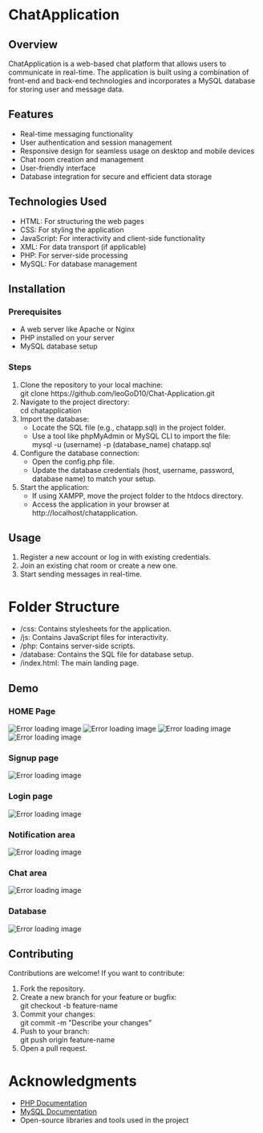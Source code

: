 <h1>ChatApplication</h1>

<h2>Overview</h2>

<p>ChatApplication is a web-based chat platform that allows users to communicate in real-time. The application is built using a combination of front-end and back-end technologies and incorporates a MySQL database for storing user and message data.</p>

<h2>Features</h2>

<ul>
  <li>Real-time messaging functionality</li>
  <li>User authentication and session management</li>
  <li>Responsive design for seamless usage on desktop and mobile devices</li>
  <li>Chat room creation and management</li>
  <li>User-friendly interface</li>
  <li>Database integration for secure and efficient data storage</li>
</ul>

<h2>Technologies Used</h2>

<ul>
  <li>HTML: For structuring the web pages</li>
  <li>CSS: For styling the application</li>
  <li>JavaScript: For interactivity and client-side functionality</li>
  <li>XML: For data transport (if applicable)</li>
  <li>PHP: For server-side processing</li>
  <li>MySQL: For database management</li>
</ul>

<h2>Installation</h2>

<h3>Prerequisites</h3>

<ul>
  <li>A web server like Apache or Nginx</li>
  <li>PHP installed on your server</li>
  <li>MySQL database setup</li>
</ul>

<h3>Steps</h3>

<ol type = "1">
  <li>Clone the repository to your local machine:<br> git clone https://github.com/leoGoD10/Chat-Application.git</li>
   <li>Navigate to the project directory:<br> cd chatapplication</li>
   <li>Import the database:<br> 
     <ul>
       <li>Locate the SQL file (e.g., chatapp.sql) in the project folder.</li>
       <li>Use a tool like phpMyAdmin or MySQL CLI to import the file:<br> mysql -u (username) -p (database_name)  chatapp.sql</li>
     </ul>
   </li>
   <li>Configure the database connection:<br> 
   <ul>
     <li>Open the config.php file.</li>
     <li>Update the database credentials (host, username, password, database name) to match your setup.</li>
   </ul>
   </li>
   <li>Start the application:<br> 
     <ul>
       <li>If using XAMPP, move the project folder to the htdocs directory.</li>
        <li>Access the application in your browser at http://localhost/chatapplication.</li>
     </ul>
   </li>
</ol>

<h2>Usage</h2>

<ol type = "1">
  <li>Register a new account or log in with existing credentials.</li>
  <li>Join an existing chat room or create a new one.</li>
  <li>Start sending messages in real-time.</li>
</ol>

<h1>Folder Structure</h1>

<ul>
  <li>/css: Contains stylesheets for the application.</li>
  <li>/js: Contains JavaScript files for interactivity.</li>
  <li>/php: Contains server-side scripts.</li>
  <li>/database: Contains the SQL file for database setup.</li>
  <li>/index.html: The main landing page.</li>
</ul>

<h2>Demo</h2>

<h3>HOME Page</h3>

<img src = "ImageOFapplication/imageOfapplication/1home.png" alt = "Error loading image">
<img src="ImageOFapplication/imageOfapplication/2home.png" alt="Error loading image">
<img src="ImageOFapplication/imageOfapplication/3home.png" alt="Error loading image">
<img src="ImageOFapplication/imageOfapplication/4home.png" alt="Error loading image">

<h3>Signup page</h3>

<img src="ImageOFapplication/imageOfapplication/5singup.png" alt="Error loading image">

<h3>Login page</h3>

<img src="ImageOFapplication/imageOfapplication/6login.png" alt="Error loading image">

<h3>Notification area</h3>

<img src="ImageOFapplication/imageOfapplication/7Notification.png" alt="Error loading image">

<h3>Chat area</h3>

<img src="ImageOFapplication/imageOfapplication/8Chat Area.png" alt="Error loading image">

<h3>Database</h3>

<img src="ImageOFapplication/imageOfapplication/9Database.png" alt="Error loading image">

<h2>Contributing</h2>

<p>Contributions are welcome! If you want to contribute:</p>
<ol type = "1">
  <li>Fork the repository.</li>
  <li>Create a new branch for your feature or bugfix:<br> git checkout -b feature-name</li>
  <li>Commit your changes: <br> git commit -m "Describe your changes"</li>
  <li>Push to your branch:<br> git push origin feature-name</li>
  <li>Open a pull request.</li>
</ol>

<h1>Acknowledgments</h1>
<ul>
  <li><a href="https://www.php.net/docs.php" target="_blank">PHP Documentation</a></li>
  <li><a href="https://dev.mysql.com/doc/" target="_blank">MySQL Documentation</a></li>
  <li>Open-source libraries and tools used in the project</li>
</ul>

